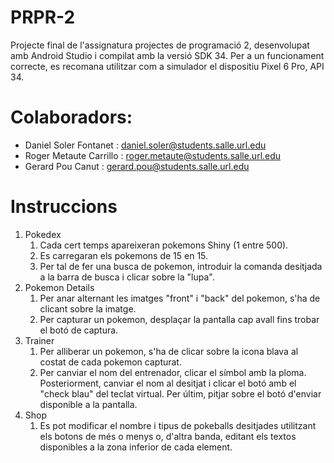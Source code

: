 # PRPR-2
Projecte final de l'assignatura projectes de programació 2, desenvolupat amb Android Studio i compilat amb la versió SDK 34.
Per a un funcionament correcte, es recomana utilitzar com a simulador el dispositiu Pixel 6 Pro, API 34.

# Colaboradors:
 - Daniel Soler Fontanet  :  daniel.soler@students.salle.url.edu
 - Roger Metaute Carrillo :  roger.metaute@students.salle.url.edu
 - Gerard Pou Canut       :  gerard.pou@students.salle.url.edu


 # Instruccions
 1. Pokedex
    1. Cada cert temps apareixeran pokemons Shiny (1 entre 500).
    2. Es carregaran els pokemons de 15 en 15.
    3. Per tal de fer una busca de pokemon, introduir la comanda desitjada a la barra de busca i clicar sobre la "lupa".
2. Pokemon Details
    1. Per anar alternant les imatges "front" i "back" del pokemon, s'ha de clicant sobre la imatge.
    2. Per capturar un pokemon, desplaçar la pantalla cap avall fins trobar el botó de captura.
3. Trainer
    1. Per alliberar un pokemon, s'ha de clicar sobre la icona blava al costat de cada pokemon capturat.
    2. Per canviar el nom del entrenador, clicar el símbol amb la ploma. Posteriorment, canviar el nom al desitjat i clicar
       el botó amb el "check blau" del teclat virtual. Per últim, pitjar sobre el botó d'enviar disponible a la pantalla.
4. Shop
    1. Es pot modificar el nombre i tipus de pokeballs desitjades utilitzant els botons de més o menys o, d'altra banda,
       editant els textos disponibles a la zona inferior de cada element.       
